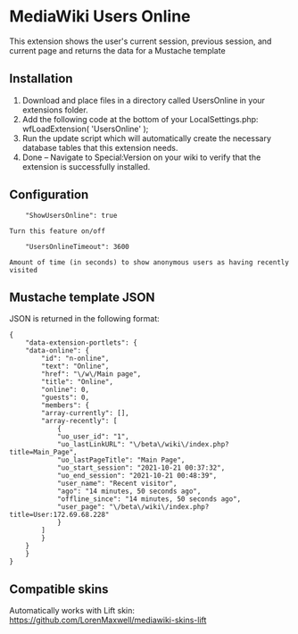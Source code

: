 MediaWiki Users Online
========================

This extension shows the user's current session, previous session, and current page and returns the data for a Mustache template

Installation
------------

1) Download and place files in a directory called UsersOnline in your extensions folder.
2) Add the following code at the bottom of your LocalSettings.php: wfLoadExtension( 'UsersOnline' );
3) Run the update script which will automatically create the necessary database tables that this extension needs.
4) Done – Navigate to Special:Version on your wiki to verify that the extension is successfully installed.

Configuration
-----------

		"ShowUsersOnline": true
    
    Turn this feature on/off
    
		"UsersOnlineTimeout": 3600

    Amount of time (in seconds) to show anonymous users as having recently visited

Mustache template JSON
---------------------
JSON is returned in the following format:
```
{
    "data-extension-portlets": {
	"data-online": {
	    "id": "n-online",
	    "text": "Online",
	    "href": "\/w\/Main page",
	    "title": "Online",
	    "online": 0,
	    "guests": 0,
	    "members": {
		"array-currently": [],
		"array-recently": [
		    {
			"uo_user_id": "1",
			"uo_lastLinkURL": "\/beta\/wiki\/index.php?title=Main_Page",
			"uo_lastPageTitle": "Main Page",
			"uo_start_session": "2021-10-21 00:37:32",
			"uo_end_session": "2021-10-21 00:48:39",
			"user_name": "Recent visitor",
			"ago": "14 minutes, 50 seconds ago",
			"offline_since": "14 minutes, 50 seconds ago",
			"user_page": "\/beta\/wiki\/index.php?title=User:172.69.68.228"
		    }
		]
	    }
	}
    }
}
```
Compatible skins
---------------------

Automatically works with Lift skin: https://github.com/LorenMaxwell/mediawiki-skins-lift
